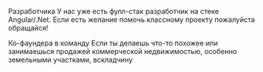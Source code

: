 

Разработчика
У нас уже есть фулл-стак разработчик на стеке Angular/.Net.
Если есть желание помочь классному проекту пожалуйста обращайся!



Ко-фаундера в команду
Если ты делаешь что-то похожее или занимаешься продажей коммерческой недвижимостью, особенно земельными участками, вскладчину 